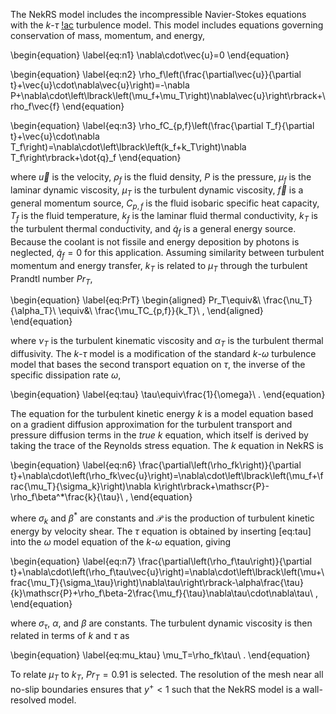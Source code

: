 The NekRS model includes the incompressible Navier-Stokes equations with the $k$-$\tau$ [!ac](RANS)
turbulence model. This model includes equations governing conservation of mass, momentum,
and energy,

\begin{equation}
\label{eq:n1}
\nabla\cdot\vec{u}=0
\end{equation}

\begin{equation}
\label{eq:n2}
\rho_f\left(\frac{\partial\vec{u}}{\partial t}+\vec{u}\cdot\nabla\vec{u}\right)=-\nabla P+\nabla\cdot\left\lbrack\left(\mu_f+\mu_T\right)\nabla\vec{u}\right\rbrack+\rho_f\vec{f}
\end{equation}

\begin{equation}
\label{eq:n3}
\rho_fC_{p,f}\left(\frac{\partial T_f}{\partial t}+\vec{u}\cdot\nabla T_f\right)=\nabla\cdot\left\lbrack\left(k_f+k_T\right)\nabla T_f\right\rbrack+\dot{q}_f
\end{equation}

where $\vec{u}$ is the velocity, $\rho_f$ is the fluid density, $P$ is the pressure, $\mu_f$ is the laminar dynamic viscosity, $\mu_T$ is the turbulent dynamic viscosity, $\vec{f}$ is a general momentum source, $C_{p,f}$ is the fluid isobaric specific heat capacity, $T_f$ is the fluid temperature, $k_f$ is the laminar fluid thermal conductivity, $k_T$ is the turbulent thermal conductivity, and $\dot{q}_f$ is a general energy source. Because the coolant is not fissile and energy deposition by photons is neglected, $\dot{q}_f=0$ for this application. Assuming similarity between turbulent momentum and energy transfer, $k_T$ is related to $\mu_T$ through the turbulent Prandtl number $Pr_T$,

\begin{equation}
\label{eq:PrT}
\begin{aligned}
Pr_T\equiv&\ \frac{\nu_T}{\alpha_T}\\
\equiv&\ \frac{\mu_TC_{p,f}}{k_T}\ ,
\end{aligned}
\end{equation}

where $\nu_T$ is the turbulent kinematic viscosity and $\alpha_T$ is the turbulent thermal diffusivity. The $k$-$\tau$ model is a modification of the standard $k$-$\omega$ turbulence model that bases the second transport equation on $\tau$, the inverse of the specific dissipation rate $\omega$,

\begin{equation}
\label{eq:tau}
\tau\equiv\frac{1}{\omega}\ .
\end{equation}

The equation for the turbulent kinetic energy $k$ is a model equation based on a gradient diffusion approximation for the turbulent transport and pressure diffusion terms in the *true* $k$ equation, which itself is derived by taking the trace of the Reynolds stress equation. The $k$ equation in NekRS is

\begin{equation}
\label{eq:n6}
\frac{\partial\left(\rho_fk\right)}{\partial t}+\nabla\cdot\left(\rho_fk\vec{u}\right)=\nabla\cdot\left\lbrack\left(\mu_f+\frac{\mu_T}{\sigma_k}\right)\nabla k\right\rbrack+\mathscr{P}-\rho_f\beta^*\frac{k}{\tau}\ ,
\end{equation}

where $\sigma_k$ and $\beta^*$ are constants and $\mathscr{P}$ is the production of turbulent kinetic energy by velocity shear. The $\tau$ equation is obtained by inserting [eq:tau] into the $\omega$ model equation of the $k$-$\omega$ equation, giving

\begin{equation}
\label{eq:n7}
\frac{\partial\left(\rho_f\tau\right)}{\partial t}+\nabla\cdot\left(\rho_f\tau\vec{u}\right)=\nabla\cdot\left\lbrack\left(\mu+\frac{\mu_T}{\sigma_\tau}\right)\nabla\tau\right\rbrack-\alpha\frac{\tau}{k}\mathscr{P}+\rho_f\beta-2\frac{\mu_f}{\tau}\nabla\tau\cdot\nabla\tau\ ,
\end{equation}

where $\sigma_\tau$, $\alpha$, and $\beta$ are constants. The turbulent dynamic viscosity is then related in terms of $k$ and $\tau$ as

\begin{equation}
\label{eq:mu_ktau}
\mu_T=\rho_fk\tau\ .
\end{equation}

To relate $\mu_T$ to $k_T$, $Pr_T=0.91$ is selected. The resolution of the mesh near all no-slip boundaries
ensures that $y^+<1$ such that the NekRS model is a wall-resolved model.
